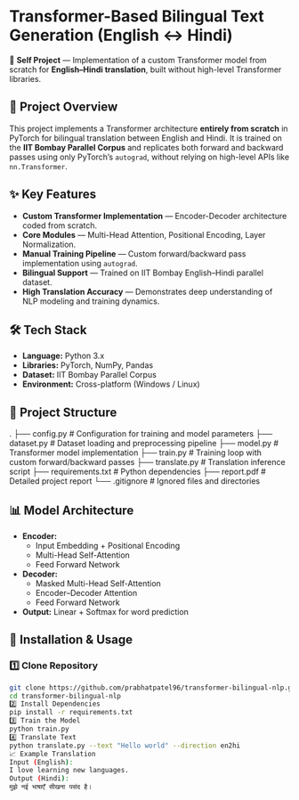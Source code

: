 # Transformer-Based Bilingual Text Generation (English ↔ Hindi)

🚀 **Self Project** — Implementation of a custom Transformer model from scratch for **English–Hindi translation**, built without high-level Transformer libraries.

## 📌 Project Overview
This project implements a Transformer architecture **entirely from scratch** in PyTorch for bilingual translation between English and Hindi. It is trained on the **IIT Bombay Parallel Corpus** and replicates both forward and backward passes using only PyTorch’s `autograd`, without relying on high-level APIs like `nn.Transformer`.

## ✨ Key Features
- **Custom Transformer Implementation** — Encoder-Decoder architecture coded from scratch.
- **Core Modules** — Multi-Head Attention, Positional Encoding, Layer Normalization.
- **Manual Training Pipeline** — Custom forward/backward pass implementation using `autograd`.
- **Bilingual Support** — Trained on IIT Bombay English–Hindi parallel dataset.
- **High Translation Accuracy** — Demonstrates deep understanding of NLP modeling and training dynamics.

## 🛠️ Tech Stack
- **Language:** Python 3.x
- **Libraries:** PyTorch, NumPy, Pandas
- **Dataset:** IIT Bombay Parallel Corpus
- **Environment:** Cross-platform (Windows / Linux)

## 📂 Project Structure
.
├── config.py # Configuration for training and model parameters
├── dataset.py # Dataset loading and preprocessing pipeline
├── model.py # Transformer model implementation
├── train.py # Training loop with custom forward/backward passes
├── translate.py # Translation inference script
├── requirements.txt # Python dependencies
├── report.pdf # Detailed project report
└── .gitignore # Ignored files and directories


## 📊 Model Architecture
- **Encoder:**
  - Input Embedding + Positional Encoding
  - Multi-Head Self-Attention
  - Feed Forward Network
- **Decoder:**
  - Masked Multi-Head Self-Attention
  - Encoder–Decoder Attention
  - Feed Forward Network
- **Output:** Linear + Softmax for word prediction

## 🚀 Installation & Usage
### 1️⃣ Clone Repository
```bash
git clone https://github.com/prabhatpatel96/transformer-bilingual-nlp.git
cd transformer-bilingual-nlp
2️⃣ Install Dependencies
pip install -r requirements.txt
3️⃣ Train the Model
python train.py
4️⃣ Translate Text
python translate.py --text "Hello world" --direction en2hi
📈 Example Translation
Input (English):
I love learning new languages.
Output (Hindi):
मुझे नई भाषाएँ सीखना पसंद है।